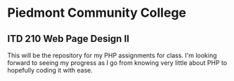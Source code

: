 # Piedmont Community College 
## ITD 210 Web Page Design II

This will be the repository for my PHP assignments for class. 
I'm looking forward to seeing my progress as I go from knowing very little about PHP to hopefully coding it with ease. 